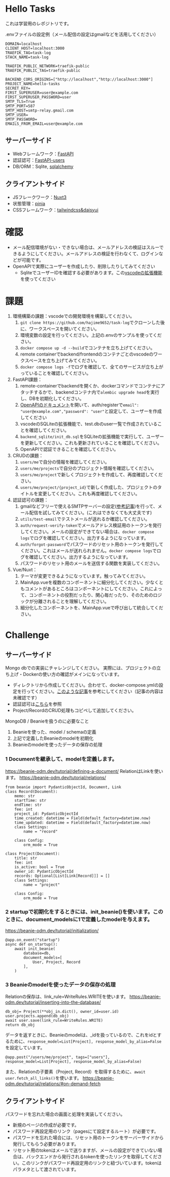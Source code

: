 # Hello Tasks
これは学習用のレポジトリです。

.envファイルの設定例（メール配信の設定はgmailなどを活用してください）
```
DOMAIN=localhost
CLIENT_HOST=localhost:3000
TRAEFIK_TAG=task-log
STACK_NAME=task-log

TRAEFIK_PUBLIC_NETWORK=traefik-public
TRAEFIK_PUBLIC_TAG=traefik-public

BACKEND_CORS_ORIGINS=["http://localhost","http://localhost:3000"]
PROJECT_NAME=hello-tasks
SECRET_KEY=
FIRST_SUPERUSER=user@example.com
FIRST_SUPERUSER_PASSWORD=user
SMTP_TLS=True
SMTP_PORT=587
SMTP_HOST=smtp-relay.gmail.com
SMTP_USER=
SMTP_PASSWORD=
EMAILS_FROM_EMAIL=user@example.com
```

## サーバーサイド
- Webフレームワーク：[FastAPI](https://fastapi.tiangolo.com/)
- 認証認可：[FastAPI-users](https://fastapi-users.github.io/fastapi-users/10.1/)
- DB/ORM：Sqlite, [sqlalchemy](https://www.sqlalchemy.org/)

## クライアントサイド
- JSフレークワーク：[Nuxt3](https://v3.nuxtjs.org/)
- 状態管理：[pinia](https://pinia.vuejs.org/)
- CSSフレームワーク：[tailwindcss&daisyui](https://tailwindcss.nuxtjs.org/examples/daisyui)

# 確認
- メール配信環境がない・できない場合は、メールアドレスの検証はスルーできるようにしてください。メールアドレスの検証を行わなくて、ログインなどが可能です。
- OpenAPIで実際にユーザーを作成したり、削除したりしてみてください
    - SqliteでユーザーIDを確認する必要があります。この[vscodeの拡張機能](https://qiita.com/ritya/items/098835a96f3fcf7c6661)を使ってください

# 課題
1. 環境構築の課題：vscodeでの開発環境を構築してください。
    1. `git clone https://github.com/hajime9652/task-log`でクローンした後に、ワークスペースを開いてください。
    2. 環境変数の設定を行ってください。上記の.envのサンプルを使ってください。
    2. `docker compose up -d --build`でコンテナを立ち上げてください。
    3. remote containerでbackend/frontendのコンテナごとのvscodeのワークスペースを立ち上げてみてください。
    3. `docker compose logs -f`でログを確認して、全てのサービスが立ち上がっていることを確認してください。
2. FastAPI課題：
    1. remote-containerでbackendを開くか、dockerコマンドでコンテナにアタッチするかで、backendコンテナ内で`alembic upgrade head`を実行し、DBを初期化してください。
    1. [OpenAPIのドキュメント](http://api.localhost/docs)を開いて、auth/registerで`email": "user@example.com","password": "user"`と設定して、ユーザーを作成してください
    2. vscodeのSQLiteの拡張機能で、test.dbのuser一覧で作成されていることを確認してください。
    3. `backend_sqlite/init_db.sql`をSQLiteの拡張機能で実行して、ユーザーを更新してください。これも更新されていることを確認してください。
    4. OpenAPIで認証できることを確認してください。
3. CRUDの課題：
    1. `users/me`で自分の情報を確認してください。
    1. `users/me/projects`で自分のプロジェクト情報を確認してください。
    1. `users/me/project`で新しくプロジェクトを作成して、再度確認してください。
    1. `users/me/project/{project_id}`で新しく作成した、プロジェクトのタイトルを変更してください。これも再度確認してください。
4. 認証認可の課題：
    1. gmailなどフリーで使えるSMTPサーバーの設定([参考記事](https://kinsta.com/jp/blog/gmail-smtp-server/))を行って、メール配信を試してみてください。(これはできなくても大丈夫です)
    1. `utils/test-email`でテストメールが送れるか確認してください。
    3. `auth/request-verify-token`でメールアドレス検証用のトークンを発行してください。メールの設定ができてない場合は、`docker compose logs`でログを確認してください。出力するようになっています。
    2. `auth/forgot-password`でパスワードのリセット用のトークンを発行してください。これはメールが送れられません。`docker compose logs`でログを確認してください。出力するようになっています。
    3. パスワードのリセット用のメールを送信する関数を実装してください。
5. Vue/Nuxt：
    1. テーマが変更できるようになっています。触ってみてください。
    2. MainApp.vueを複数のコンポーネントに細分化してください。少なくともコメントがあるところはコンポーネントにしてください。これによって、コンポーネントの役割だったり、関心毎だったり、そのためのロジックが分離されることを理解してください。
    3. 細分化したコンポーネントを、MainApp.vueで呼び出して統合してください。

# Challenge

## サーバーサイド
Mongo dbでの実装にチャレンジしてください。
実際には、プロジェクトの立ち上げ・Dockerの使い方の確認がメインになっています。
- ディレクトリから作成してください。合わせて、docker-compose.ymlの設定を行ってください。[このような記事](https://laid-back-scientist.com/docker-mongo)を参考にしてください（記事の内容は未確認です）
- 認証認可は[こちら](https://github.com/fastapi-users/fastapi-users/tree/master/examples/beanie)を参照
- Project/RecordのCRUD処理もコピペして追加してください。


MongoDB / Beanieを扱うのに必要なこと
1. Beanieを使った、model / schemaの定義
2. 上記で定義したBeanieのmodelを初期化
3. Beanieのmodelを使ったデータの保存の処理


### 1 Documentを継承して、modelを定義します。
https://beanie-odm.dev/tutorial/defining-a-document/
RelationはLinkを使います。
https://beanie-odm.dev/tutorial/relations/

```
from beanie import PydanticObjectId, Document, Link
class Record(Document):
    memo: str
    startTime: str
    endTime: str
    fee: int
    project_id: PydanticObjectId
    time_created: datetime = Field(default_factory=datetime.now)
    time_updated: datetime = Field(default_factory=datetime.now)
    class Settings:
        name = "record"

    class Config:
        orm_mode = True

class Project(Document):
    title: str
    fee: int
    is_active: bool = True
    owner_id: PydanticObjectId
    records: Optional[List[Link[Record]]] = [] 
    class Settings:
        name = "project"

    class Config:
        orm_mode = True
```

### 2 startupで初期化をするときには、init_beanie()を使います。このときに、document_modelsに1で定義したmodelを与えます。
https://beanie-odm.dev/tutorial/initialization/
```
@app.on_event("startup")
async def on_startup():
    await init_beanie(
        database=db,
        document_models=[
            User, Project, Record
        ],
    )
```

### 3 Beanieのmodelを使ったデータの保存の処理
Relationの保存は、link_rule=WriteRules.WRITEを使います。
https://beanie-odm.dev/tutorial/inserting-into-the-database/
```
db_obj= Project(**obj_in.dict(), owner_id=user.id)
user.projects.append(db_obj)
await user.save(link_rule=WriteRules.WRITE)
return db_obj
```


データを返すときに、Beanieのmodelは、_idを扱っているので、これをidとするために、```response_model=List[Project], response_model_by_alias=False```を設定しています。
```
@app.post("/users/me/project", tags=["users"], response_model=List[Project], response_model_by_alias=False)
```

また、Relationの子要素（Project, Record）を取得するために、```await user.fetch_all_links()```を使います。
https://beanie-odm.dev/tutorial/relations/#on-demand-fetch


## クライアントサイド
パスワードを忘れた場合の画面と処理を実装してください。
- 新規のページの作成が必要です。
- パスワード再設定用のリンク（pagesにて設定するルート）が必要です。
- パスワードを忘れた場合には、リセット用のトークンをサーバーサイドから発行してもらう必要があります。
- リセット用のtokenはメールで送りますが、メールの設定ができていない場合は、バックエンドから発行されるtokenを使ったリンクを取得してください。このリンクがパスワード再設定用のリンクと紐づいています。tokenはパラメタとして渡されています。
